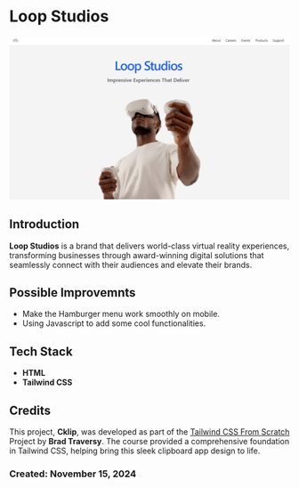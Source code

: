 # Loop Studios

![Thumbnail](/thumbnail/loop.s.png)

## Introduction
**Loop Studios** is a brand that delivers world-class virtual reality experiences, transforming businesses through award-winning digital solutions that seamlessly connect with their audiences and elevate their brands.

## Possible Improvemnts
- Make the Hamburger menu work smoothly on mobile.
- Using Javascript to add some cool functionalities.

## Tech Stack
- **HTML**
- **Tailwind CSS**

## Credits
This project, **Cklip**, was developed as part of the [Tailwind CSS From Scratch](https://www.udemy.com/course/tailwind-from-scratch) Project by **Brad Traversy**. The course provided a comprehensive foundation in Tailwind CSS, helping bring this sleek clipboard app design to life. 

### Created: November 15, 2024
